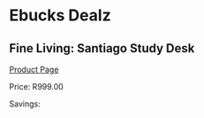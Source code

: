 
# Ebucks Dealz
## Fine Living: Santiago Study Desk
[Product Page](https://www.ebucks.com/web/shop/productSelected.do?prodId=1129389780&catId=1130195724)

Price: R999.00

Savings: 


	